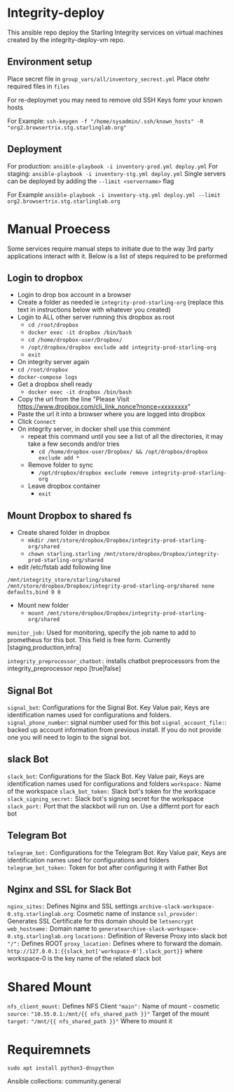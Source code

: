 # Integrity-deploy

This ansible repo deploy the  Starling Integrity services on virtual machines created by the integrity-deploy-vm repo.

## Environment setup

Place secret file in `group_vars/all/inventory_secrest.yml`
Place otehr required files in `files`

For re-deploymet you may need to remove old SSH Keys fomr your known hosts

For Example: `ssh-keygen -f "/home/sysadmin/.ssh/known_hosts" -R "org2.browsertrix.stg.starlinglab.org"`

## Deployment

For production: `ansible-playbook -i inventory-prod.yml deploy.yml`
For staging: `ansible-playbook -i inventory-stg.yml deploy.yml`
Single servers can be deployed by adding the  `--limit <servername>` flag

For Example
`ansible-playbook -i inventory-stg.yml deploy.yml --limit org2.browsertrix.stg.starlinglab.org`

# Manual Proecess

Some services require manual steps to initiate due to the way 3rd party applications interact with it. Below is a list of steps required to be preformed

## Login to dropbox
- Login to drop box account in a browser
- Create a folder as needed ie `integrity-prod-starling-org` (replace this text in instructions below with whatever you created)
- Login to ALL other server running this dropbox as root
  - `cd /root/dropbox`
  - `docker exec -it dropbox /bin/bash`
  - `cd /home/dropbox-user/Dropbox/`
  - `/opt/dropbox/dropbox exclude add integrity-prod-starling-org`
  - `exit`
- On integrity server again
- `cd /root/dropbox`
- `docker-compose logs`
- Get a dropbox shell ready 
    - `docker exec -it dropbox /bin/bash`
- Copy the url from the line "Please Visit https://www.dropbox.com/cli_link_nonce?nonce=xxxxxxxx"
- Paste the url it into a browser where you are logged into dropbox
- Click `Connect`
- On integrity server, in docker shell use this comment
    - repeat this command until you see a list of all the directories, it may take a few seconds and/or tries
        - `cd /home/dropbox-user/Dropbox/ && /opt/dropbox/dropbox exclude add * `
    - Remove folder to sync
        - `/opt/dropbox/dropbox exclude remove integrity-prod-starling-org`
    - Leave dropbox container
        - `exit`

## Mount Dropbox to shared fs
- Create shared folder in dropbox
    - `mkdir /mnt/store/dropbox/Dropbox/integrity-prod-starling-org/shared`
    - `chown starling.starling /mnt/store/dropbox/Dropbox/integrity-prod-starling-org/shared`
- edit /etc/fstab add following line
```
/mnt/integrity_store/starling/shared /mnt/store/dropbox/Dropbox/integrity-prod-starling-org/shared none defaults,bind 0 0
```
- Mount new folder
    - `mount /mnt/store/dropbox/Dropbox/integrity-prod-starling-org/shared`


`monitor_job:` Used for monitoring, specify the job name to add to prometheus for this bot. This field is free form. Currently [staging,production,infra]  

`integrity_preprocessor_chatbot:` installs chatbot preprocessors from the integrity_preprocessor repo [true|false]

## Signal Bot
`signal_bot`: Configurations for the Signal Bot. Key Value pair, Keys are identification names used for configurations and folders.
`signal_phone_number`: signal number used for this bot
`signal_account_file:`: backed up account information from previous install. If you do not provide one you will need to login to the signal bot.

## slack Bot
`slack_bot`: Configurations for the Slack Bot. Key Value pair, Keys are identification names used for configurations and folders
`workspace:` Name of the workspace 
`slack_bot_token:` Slack bot's token for the workspace
`slack_signing_secret:` Slack bot's signing secret for the workspace
`slack_port:` Port that the slackbot will run on. Use a differnt port for each bot

## Telegram Bot
`telegram_bot:` Configurations for the Telegram Bot. Key Value pair, Keys are identification names used for configurations and folders
`telegram_bot_token:` Token for bot after configuring it with Father Bot


## Nginx and SSL for Slack Bot
`nginx_sites:` Defines Nginx and SSL settings 
`archive-slack-workspace-0.stg.starlinglab.org`: Cosmetic name of instance
`ssl_provider:` Generates SSL Certificate for this domain should be `letsencrypt` 
`web_hostname:` Domain name to `generatearchive-slack-workspace-0.stg.starlinglab.org`
`locations:` Definition of Reverse Proxy into slack bot
`"/":` Defines ROOT 
`proxy_location:` Defines where to forward the domain. `http://127.0.0.1:{{slack_bot['workspace-0'].slack_port}}`  where workspace-0 is the key name of the related slack bot

# Shared Mount
`nfs_client_mount:` Defines NFS Client
`"main":` Name of mount - cosmetic
`source:` `"10.55.0.1:/mnt/{{ nfs_shared_path }}"` Target of the mount
`target:` `"/mnt/{{ nfs_shared_path }}"` Where to mount it

# Requiremnets
`sudo apt install python3-dnspython`

Ansible collections:
community.general

